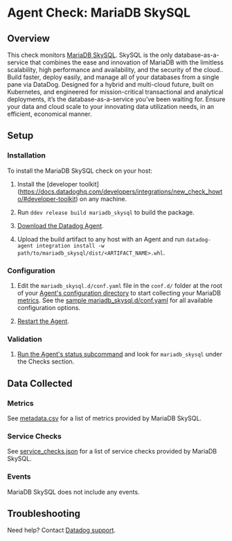 # Agent Check: MariaDB SkySQL

## Overview

This check monitors [MariaDB SkySQL][1]. SkySQL is the only database-as-a-service that combines the ease and innovation of MariaDB with the limitless scalability, high performance and availability, and the security of the cloud.. Build faster, deploy easily, and manage all of your databases from a single pane via DataDog.  Designed for a hybrid and multi-cloud future, built on Kubernetes, and engineered for mission-critical transactional and analytical deployments, it’s the database-as-a-service you’ve been waiting for.  Ensure your data and cloud scale to your innovating data utilization needs, in an efficient, economical manner.

## Setup

### Installation

To install the MariaDB SkySQL check on your host:


1. Install the [developer toolkit]
(https://docs.datadoghq.com/developers/integrations/new_check_howto/#developer-toolkit)
 on any machine.

2. Run `ddev release build mariadb_skysql` to build the package.

3. [Download the Datadog Agent][2].

4. Upload the build artifact to any host with an Agent and
 run `datadog-agent integration install -w
 path/to/mariadb_skysql/dist/<ARTIFACT_NAME>.whl`.

### Configuration

1. Edit the `mariadb_skysql.d/conf.yaml` file in the `conf.d/` folder at the root of your [Agent's configuration directory][3] to start collecting your MariaDB [metrics](#metric-collection). See the [sample mariadb_skysql.d/conf.yaml][4] for all available configuration options.

2. [Restart the Agent][5].

### Validation

1. [Run the Agent's status subcommand][6] and look for `mariadb_skysql` under the Checks section.

## Data Collected

### Metrics

See [metadata.csv][7] for a list of metrics provided by MariaDB SkySQL.

### Service Checks

See [service_checks.json][8] for a list of service checks provided by MariaDB SkySQL.

### Events

MariaDB SkySQL does not include any events.

## Troubleshooting

Need help? Contact [Datadog support][9].

[1]: **LINK_TO_INTEGRATION_SITE**
[2]: https://app.datadoghq.com/account/settings#agent
[3]: https://docs.datadoghq.com/agent/faq/agent-configuration-files/#agent-configuration-directory
[4]: https://github.com/DataDog/integrations-extras/blob/master/mariadb_skysql/datadog_checks/mariadb_skysql/data/conf.yaml.example
[5]: https://docs.datadoghq.com/agent/guide/agent-commands/#start-stop-and-restart-the-agent
[6]: https://docs.datadoghq.com/agent/guide/agent-commands/#agent-status-and-information
[7]: https://github.com/DataDog/integrations-extras/blob/master/mariadb_skysql/metadata.csv
[8]: https://github.com/DataDog/integrations-extras/blob/master/mariadb_skysql/assets/service_checks.json
[9]: https://docs.datadoghq.com/help/
